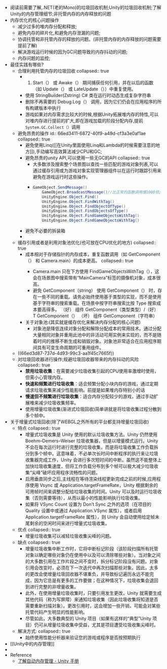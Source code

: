 - 阅读前需要了解,.NET(老的Mono)的垃圾回收机制;Unity的垃圾回收机制;了解Unity的内存管理细节;非托管内存的内存释放的问题
- 内存优化的核心问题操作
	- 减少过多的堆内存分配和释放;
	- 避免内存的碎片化,和避免内存泄漏的问题;
	- 协调托管和非托管内存的释放的问题。(非托管内存的内存释放的问题需要提前了解)
	- 解决游戏运行时候的因为GC问题导致的内存抖动的问题;
	- 内存问题的监控;
- 最佳实践有哪些?
	- 合理利用托管内存的垃圾回收
	  collapsed:: true
		- 1. Start（） 或 Awake（） 期间捕获任何引用，并在以后的函数（如 Update（） 或 LateUpdate（））中重复使用。
		- 使用 StringBuilder(Zstring) C# 类在运行时动态生成复杂字符串
		- 删除不再需要的 Debug.Log（） 调用，因为它们仍会在应用程序的所有构建版本中执行
		- 游戏如果对内存需求比较大的时候,根据Unity拓展堆内存的特性,可以对堆内存进行提前的扩大,即在游戏加载的阶段分配内存,提前`System.GC.Collect（）`调用
	- 避免昂贵的操作
	  id:: 66ed3411-6872-40f9-a49d-cf3a3e0af1ae
	  collapsed:: true
		- 避免使用Linq([[在Unity里面使用Linq和Lambda的时候需要注意的地方]]),手动编写高效算法减少CPU和GC;
		- 避免昂贵的unity API,可以使用一些无GC的API
		  collapsed:: true
			- 大多数涉及搜索整个场景图以查找一些匹配的游戏对象列表,可以通过缓存引用或为游戏对象实现管理器组件以在运行时跟踪引用来避免在游戏运行时这些操作。
			- ```cs
			  GameObject.SendMessage()
			      GameObject.BroadcastMessage()//比正常的函数调用慢1000倍;
			      UnityEngine.Object.Find()
			      UnityEngine.Object.FindWithTag()
			      UnityEngine.Object.FindObjectOfType()
			      UnityEngine.Object.FindObjectsOfType()
			      UnityEngine.Object.FindGameObjectsWithTag()
			      UnityEngine.Object.FindGameObjectsWithTag()
			  ```
		- 避免不必要的拆装箱
		-
	- 缓存引用或者是利用对象池优化(也可放在CPU优化的地方)
	  collapsed:: true
		- 成本相对于存储指针的内存成本，重复函数调用（如 GetComponent<T>（） 和 Camera.main）的成本更高。
		  collapsed:: true
			- Camera.main 只在下方使用 FindGameObjectsWithTag（），这会在场景图中搜索带有“MainCamera”标签的摄像机对象，成本很高。
			- 避免 GetComponent（string）
			  使用 GetComponent（） 时，存在一些不同的重载。请务必始终使用基于类型的实现，而不是使用基于字符串的搜索重载。在场景中按字符串搜索比按 Type 搜索成本要高得多。
			  （好） 组件 GetComponent（类型类型）/（好） T GetComponent<T>（）
			  （坏） 组件 GetComponent（字符串）
		- 关于对象池:(其实就是缓存优化来解决内存分配的核心问题)
			- 对象池是降低连续对象分配和解除分配成本的常用技术。通过分配大量相同对象并重用此池中的非活动可用实例来实现的，而不是随着时间的推移不断生成和销毁对象。对象池非常适合在应用程序期间具有可变生命周期的可重用组件。
	- ((66ed3d87-737d-4d93-99c3-aa1f45c7665f))
	- 对垃圾回收器进行操作;规避垃圾回收器带来的内存抖动的风险
	  collapsed:: true
		- **禁用垃圾收集**：在需要减少垃圾收集引起的CPU使用率激增时使用，但需小心管理内存。
		- **快速和频繁进行垃圾收集**：适合频繁分配小块内存的游戏，通过定期请求垃圾收集来减少性能影响。前提是如果堆内存特别小的话
		- **慢速但不频繁进行垃圾收集**：适合内存分配较少的游戏，通过手动扩展堆来减少垃圾收集频率。
		- 使用增量垃圾收集(渐进式垃圾回收)简单讲就是将垃圾收集过程分散到多个帧中。
- 关于增量式垃圾回收(除了WEBGL之外所有的平台都支持增量垃圾回收)
	- 特点
	  collapsed:: true
		- 增量式垃圾收集是 Unity 使用的默认垃圾收集方法。Unity 仍然使用 Boehm–Demers–Weiser 垃圾收集器，但是以增量模式运行。Unity 不会在每次运行时进行完整的垃圾收集，而是将垃圾收集工作负载拆分到多个帧中。这意味着，不必单次长时间中断程序的执行来让垃圾收集器完成工作，Unity 会进行多次短时间的中断。虽然这不能整体上加快垃圾收集速度，但将工作负载分布到多个帧可以极大减少垃圾收集“尖峰”破坏应用程序流畅性的问题。
		- 启用垂直同步之后,主线程在等待渲染线程更新完成之前的时候,应用程序使用 Vsync 或 Application.targetFrameRate，Unity 根据剩余的可用帧时间来调整分配给垃圾收集的时间。Unity 可以及时运行垃圾收集（否则需要等待），从而以最小的性能影响执行垃圾收集。
		- 如果将 VSync Count 设置为 Don’t Sync 之外的选项（在项目的 Quality 设置中或通过 Application.VSync 属性），或者启用 Application.targetFrameRate 属性），则 Unity 会自动使用给定帧末尾剩余的空闲时间来进行增量式垃圾收集。
	- 优点
	  collapsed:: true
		- 增量垃圾收集可以减轻垃圾收集尖峰的问题。
	- 缺点
	  collapsed:: true
		- 增量垃圾收集中断工作时，它将中断标记阶段（该阶段扫描所有托管对象以确定哪些对象仍在使用中以及可以清除哪些对象）。当对象之间的大多数引用在工作片段之间不变时，拆分标记阶段没有问题。对象引用会改变时，必须在下一次迭代中再次扫描那些对象。因此，太多的更改会使增量垃圾回收器不堪重负，并导致标记遍历永远不能完成，因为它总是有更多的工作要做；在这种情况下，垃圾收集会退回到进行完整的非增量收集。
		- 此外，在使用增量垃圾收集时，只要引用发生更改，Unity 就需要生成其他代码（称为写屏障）来通知垃圾收集（因此垃圾收集将知道是否需要重新扫描对象）。更改引用时，这会增加一些开销，可能会对某些托管代码产生明显的性能影响。
		- 尽管如此，大多数典型的 Unity 项目（如果有这样的“典型”Unity 项目）仍可从增量垃圾收集中受益，尤其是项目遭受垃圾收集尖峰时。
	- 解决方式:
	  collapsed:: true
		- 始终使用性能分析器来验证您的游戏或程序是否按预期执行
- [[Unity中的内存管理]]
-
- Reference
	- [了解自动内存管理 - Unity 手册](https://docs.unity.cn/cn/2021.1/Manual/UnderstandingAutomaticMemoryManagement.html#incremental_gc)